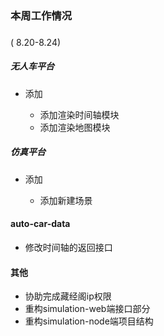 ### 本周工作情况

### 

( 8.20-8.24)

##### 无人车平台

- 添加

  - 添加渲染时间轴模块
  - 添加渲染地图模块

  

##### 仿真平台

- 添加

  - 添加新建场景

  

#### auto-car-data

- 修改时间轴的返回接口



#### 其他

- 协助完成藏经阁ip权限
- 重构simulation-web端接口部分
- 重构simulation-node端项目结构

